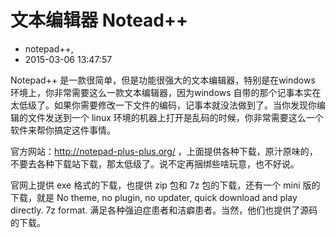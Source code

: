 # 文本编辑器 Notead++
- notepad++,
- 2015-03-06 13:47:57


Notepad++ 是一款很简单，但是功能很强大的文本编辑器，特别是在windows 环境上，你非常需要这么一款文本编辑器，因为windows 自带的那个记事本实在太低级了。如果你需要修改一下文件的编码，记事本就没法做到了。当你发现你编辑的文件发送到一个 linux 环境的机器上打开是乱码的时候，你非常需要这么一个软件来帮你搞定这件事情。


官方网站：http://notepad-plus-plus.org/ ，上面提供各种下载，原汁原味的，不要去各种下载站下载，那太低级了。说不定再捆绑些啥玩意，也不好说。

官网上提供 exe 格式的下载，也提供 zip 包和 7z 包的下载，还有一个 mini 版的下载，就是 No theme, no plugin, no updater, quick download and play directly. 7z format. 满足各种强迫症患者和洁癖患者。当然，他们也提供了源码的下载。